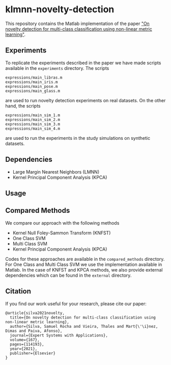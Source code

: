 # klmnn-novelty-detection

This repository contains the Matlab implementation of the paper ["On novelty detection for multi-class classification using non-linear metric learning"](https://doi.org/10.1016/j.eswa.2020.114193).

## Experiments
To replicate the experiments described in the paper we have made scripts available in the `experiments` directory. The scripts
```
expressions/main_libras.m
expressions/main_iris.m
expressions/main_pose.m
expressions/main_glass.m
```
are used to run novelty detection experiments on real datasets.
On the other hand, the scripts
```
expressions/main_sim_1.m
expressions/main_sim_2.m
expressions/main_sim_3.m
expressions/main_sim_4.m
```
are used to run the experiments in the study simulations on synthetic datasets.

## Dependencies
* Large Margin Nearest Neighbors (LMNN)
* Kernel Principal Component Analysis (KPCA)

## Usage

## Compared Methods
We compare our approach with the following methods
* Kernel Null Foley-Sammon Transform (KNFST)
* One Class SVM
* Multi Class SVM
* Kernel Principal Component Analysis (KPCA)

Codes for these approaches are available in the `compared_methods` directory.
For One Class and Multi Class SVM we use the implementation available in Matlab.
In the case of KNFST and KPCA methods, we also provide external dependencies which can be found in the `external` directory. 

## Citation
If you find our work useful for your research, please cite our paper:
```
@article{silva2021novelty,
  title={On novelty detection for multi-class classification using non-linear metric learning},
  author={Silva, Samuel Rocha and Vieira, Thales and Mart{\'\i}nez, Dimas and Paiva, Afonso},
  journal={Expert Systems with Applications},
  volume={167},
  pages={114193},
  year={2021},
  publisher={Elsevier}
}
```